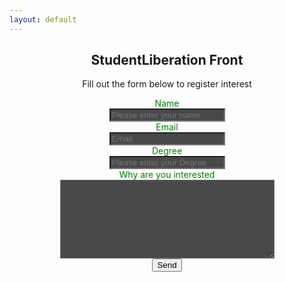 ```yaml
---
layout: default
---
```

<h2 align="center">  StudentLiberation Front </h2>

<p align="center"> Fill out the form below to register interest </p>

<form method="post" action="https://forms.un-static.com/forms/e54ad8b03000d217dd0877fcd7c039f8d971fb4f">
  <div align="center" class="form-group row">
    <label for="inputName" style="color: Green" class="col-sm-2 col-form-label">Name</label>
    <div class="col-sm-10">
      <input type="text" class="form-control" id="inputName" placeholder="Please enter your name" style="background-color: #494949">
    </div>
  </div>
  <div align="center" class="form-group row">
    <label for="inputEmail" style="color: Green" class="col-sm-2 col-form-label">Email</label>
    <div class="input-group col-sm-10">
      <div class="input-group-prepend"><i class="input-group-text fa fa-envelope"></i></div>
      <input type="email" class="form-control" id="inputEmail" placeholder="Email" style="background-color: #494949">
    </div>
  </div>
  <div align="center" class="form-group row">
    <label for="inputDegree" style="color: Green" class="col-sm-2 col-form-label">Degree</label>
    <div class="col-md-10">
      <input type="text" class="form-control" id="inputDegree" placeholder="Please enter your Degree" style="background-color: #494949">
    </div>
  </div>
  <div align="center" class="form-group row">
    <label for="inputMessage" style="color: Green" class="col-sm-2 col-form-label">Why are you interested</label>
    <div class="col-sm-10">
      <textarea name="inputMessage" cols="40" rows="8" class="form-control" style="background-color: #494949"></textarea>
    </div>
  </div>
  <div align="center" class="form-group row">
    <div class="col-sm-10">
      <button type="submit" class="btn btn-primary">Send</button>
    </div>
  </div>
</form>
  
